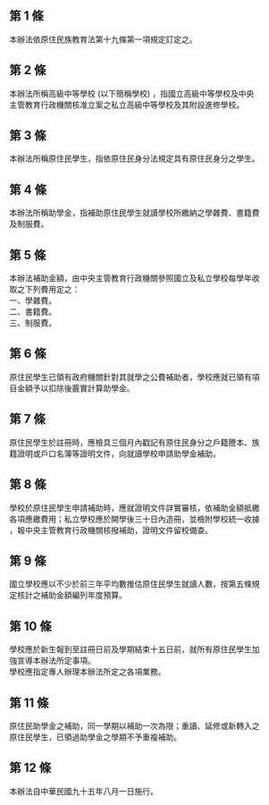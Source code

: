 第 1 條
-------
本辦法依原住民族教育法第十九條第一項規定訂定之。

第 2 條
-------
本辦法所稱高級中等學校 (以下簡稱學校) ，指國立高級中等學校及中央  
主管教育行政機關核准立案之私立高級中等學校及其附設進修學校。

第 3 條
-------
本辦法所稱原住民學生，指依原住民身分法規定具有原住民身分之學生。

第 4 條
-------
本辦法所稱助學金，指補助原住民學生就讀學校所繳納之學雜費、書籍費  
及制服費。

第 5 條
-------
本辦法補助金額，由中央主管教育行政機關參照國立及私立學校每學年收  
取之下列費用定之：  
一、學雜費。  
二、書籍費。  
三、制服費。

第 6 條
-------
原住民學生已領有政府機關針對其就學之公費補助者，學校應就已領有項  
目金額予以扣除後覈實計算助學金。

第 7 條
-------
原住民學生於註冊時，應檢具三個月內戳記有原住民身分之戶籍謄本、族  
籍證明或戶口名簿等證明文件，向就讀學校申請助學金補助。

第 8 條
-------
學校於原住民學生申請補助時，應就證明文件詳實審核，依補助金額抵繳  
各項應繳費用；私立學校應於開學後三十日內造冊，並檢附學校統一收據  
，報中央主管教育行政機關核撥補助，證明文件留校備查。

第 9 條
-------
國立學校應以不少於前三年平均數推估原住民學生就讀人數，按第五條規  
定核計之補助金額編列年度預算。

第 10 條
--------
學校應於新生報到至註冊日前及學期結束十五日前，就所有原住民學生加  
強宣導本辦法所定事項。  
學校應指定專人辦理本辦法所定之各項業務。

第 11 條
--------
原住民助學金之補助，同一學期以補助一次為限；重讀、延修或新轉入之  
原住民學生，已領過助學金之學期不予重複補助。

第 12 條
--------
本辦法自中華民國九十五年八月一日施行。

